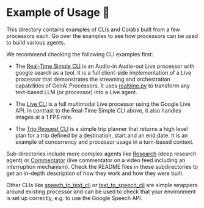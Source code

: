 # Example of Usage 📝

This directory contains examples of CLIs and Colabs built from a few processors
each. Go over the examples to see how processors can be used to build various
agents.

We recommend checking the following CLI examples first:

*   The [Real-Time Simple CLI](realtime_simple_cli.py) is an Audio-in Audio-out
    Live processor with google search as a tool. It is a full client-side
    implementation of a Live processor that demonstrates the streaming and
    orchestration capabilities of GenAI Processors. It uses
    [realtime.py](https://github.com/google-gemini/genai-processors/blob/main/genai_processors/core/realtime.py)
    to transform any text-based LLM (or processor) into a Live agent.

*   The [Live CLI](live_simple_cli.py) is a full multimodal Live processor
    using the Google Live API. In contrast to the Real-Time Simple CLI above, it
    also handles images at a 1 FPS rate.

*   The [Trip Request CLI](trip_request_cli.py) is a simple trip planner that
    returns a high level plan for a trip defined by a destination, start and an
    end date. It is an example of concurrency and processor usage in a
    turn-based context.

Sub-directories include more complex agents like [Research](research/README.md)
(deep research agent) or [Commentator](live/README.md) (live commentator on a
video feed including an interruption mechanism). Check the README files in these
subdirectories to get an in-depth description of how they work and how they were
built.

Other CLIs like [speech_to_text_cli](speech_to_text_cli.py) or
[text_to_speech_cli](text_to_speech_cli.py) are simple wrappers around existing
processor and can be used to check that your environment is set up correctly,
e.g. to use the Google Speech API.
